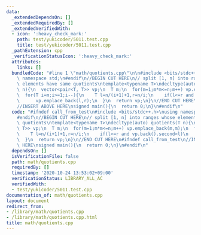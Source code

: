 ```yaml
---
data:
  _extendedDependsOn: []
  _extendedRequiredBy: []
  _extendedVerifiedWith:
  - icon: ':heavy_check_mark:'
    path: test/yukicoder/5011.test.cpp
    title: test/yukicoder/5011.test.cpp
  _pathExtension: cpp
  _verificationStatusIcon: ':heavy_check_mark:'
  attributes:
    links: []
  bundledCode: "#line 1 \"math/quotients.cpp\"\n\n#include <bits/stdc++.h>\nusing\
    \ namespace std;\n#endif\n//BEGIN CUT HERE\n// split [1, n] into ranges whose\
    \ elements have same quotients\ntemplate<typename T>\ndecltype(auto) quotients(T\
    \ n){\n  vector<pair<T, T>> vp;\n  T m;\n  for(m=1;m*m<=n;m++) vp.emplace_back(m,m);\n\
    \  for(T i=m;i>=1;i--){\n    T l=n/(i+1)+1,r=n/i;\n    if(l<=r and vp.back().second<l)\n\
    \      vp.emplace_back(l,r);\n  }\n  return vp;\n}\n//END CUT HERE\n#ifndef call_from_test\n\
    //INSERT ABOVE HERE\nsigned main(){\n  return 0;\n}\n#endif\n"
  code: "#ifndef call_from_test\n#include <bits/stdc++.h>\nusing namespace std;\n\
    #endif\n//BEGIN CUT HERE\n// split [1, n] into ranges whose elements have same\
    \ quotients\ntemplate<typename T>\ndecltype(auto) quotients(T n){\n  vector<pair<T,\
    \ T>> vp;\n  T m;\n  for(m=1;m*m<=n;m++) vp.emplace_back(m,m);\n  for(T i=m;i>=1;i--){\n\
    \    T l=n/(i+1)+1,r=n/i;\n    if(l<=r and vp.back().second<l)\n      vp.emplace_back(l,r);\n\
    \  }\n  return vp;\n}\n//END CUT HERE\n#ifndef call_from_test\n//INSERT ABOVE\
    \ HERE\nsigned main(){\n  return 0;\n}\n#endif\n"
  dependsOn: []
  isVerificationFile: false
  path: math/quotients.cpp
  requiredBy: []
  timestamp: '2020-10-24 13:53:02+09:00'
  verificationStatus: LIBRARY_ALL_AC
  verifiedWith:
  - test/yukicoder/5011.test.cpp
documentation_of: math/quotients.cpp
layout: document
redirect_from:
- /library/math/quotients.cpp
- /library/math/quotients.cpp.html
title: math/quotients.cpp
---
```

